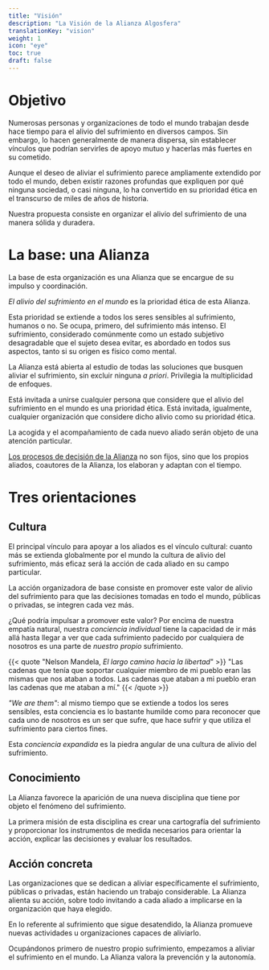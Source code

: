 ```yaml
---
title: "Visión"
description: "La Visión de la Alianza Algosfera"
translationKey: "vision"
weight: 1
icon: "eye"
toc: true
draft: false
---
```


# Objetivo
Numerosas personas y organizaciones de todo el mundo trabajan desde hace tiempo para el alivio del sufrimiento en diversos campos. Sin embargo, lo hacen generalmente de manera dispersa, sin establecer vínculos que podrían servirles de apoyo mutuo y hacerlas más fuertes en su cometido.

Aunque el deseo de aliviar el sufrimiento parece ampliamente extendido por todo el mundo, deben existir razones profundas que expliquen por qué ninguna sociedad, o casi ninguna, lo ha convertido en su prioridad ética en el transcurso de miles de años de historia.

Nuestra propuesta consiste en organizar el alivio del sufrimiento de una manera sólida y duradera.

# La base: una Alianza
La base de esta organización es una Alianza que se encargue de su impulso y coordinación.

*El alivio del sufrimiento en el mundo* es la prioridad ética de esta Alianza.

Esta prioridad se extiende a todos los seres sensibles al sufrimiento, humanos o no. Se ocupa, primero, del sufrimiento más intenso. El sufrimiento, considerado comúnmente como un estado subjetivo desagradable que el sujeto desea evitar, es abordado en todos sus aspectos, tanto si su origen es físico como mental.

La Alianza está abierta al estudio de todas las soluciones que busquen aliviar el sufrimiento, sin excluir ninguna *a priori*. Privilegia la multiplicidad de enfoques.

Está invitada a unirse cualquier persona que considere que el alivio del sufrimiento en el mundo es una prioridad ética. Está invitada, igualmente, cualquier organización que considere dicho alivio como su prioridad ética.

La acogida y el acompañamiento de cada nuevo aliado serán objeto de una atención particular.

[Los procesos de decisión de la Alianza](/es/gobernancia/constitucion) no son fijos, sino que los propios aliados, coautores de la Alianza, los elaboran y adaptan con el tiempo.

# Tres orientaciones
## Cultura
El principal vínculo para apoyar a los aliados es el vínculo cultural: cuanto más se extienda globalmente por el mundo la cultura de alivio del sufrimiento, más eficaz será la acción de cada aliado en su campo particular.

La acción organizadora de base consiste en promover este valor de alivio del sufrimiento para que las decisiones tomadas en todo el mundo, públicas o privadas, se integren cada vez más.

¿Qué podría impulsar a promover este valor? Por encima de nuestra empatía natural, nuestra *conciencia individual* tiene la capacidad de ir más allá hasta llegar a ver que cada sufrimiento padecido por cualquiera de nosotros es una parte de *nuestro propio* sufrimiento.

{{< quote "Nelson Mandela, *El largo camino hacia la libertad*" >}}
  "Las cadenas que tenía que soportar cualquier miembro de mi pueblo eran las mismas que nos ataban a todos. Las cadenas que ataban a mi pueblo eran las cadenas que me ataban a mí."
{{< /quote >}}

*"We are them"*: al mismo tiempo que se extiende a todos los seres sensibles, esta conciencia es lo bastante humilde como para reconocer que cada uno de nosotros es un ser que sufre, que hace sufrir y que utiliza el sufrimiento para ciertos fines.

Esta *conciencia expandida* es la piedra angular de una cultura de alivio del sufrimiento.

## Conocimiento
La Alianza favorece la aparición de una nueva disciplina que tiene por objeto el fenómeno del sufrimiento.

La primera misión de esta disciplina es crear una cartografía del sufrimiento y proporcionar los instrumentos de medida necesarios para orientar la acción, explicar las decisiones y evaluar los resultados.

## Acción concreta
Las organizaciones que se dedican a aliviar específicamente el sufrimiento, públicas o privadas, están haciendo un trabajo considerable. La Alianza alienta su acción, sobre todo invitando a cada aliado a implicarse en la organización que haya elegido.

En lo referente al sufrimiento que sigue desatendido, la Alianza promueve nuevas actividades u organizaciones capaces de aliviarlo.

Ocupándonos primero de nuestro propio sufrimiento, empezamos a aliviar el sufrimiento en el mundo. La Alianza valora la prevención y la autonomía.
